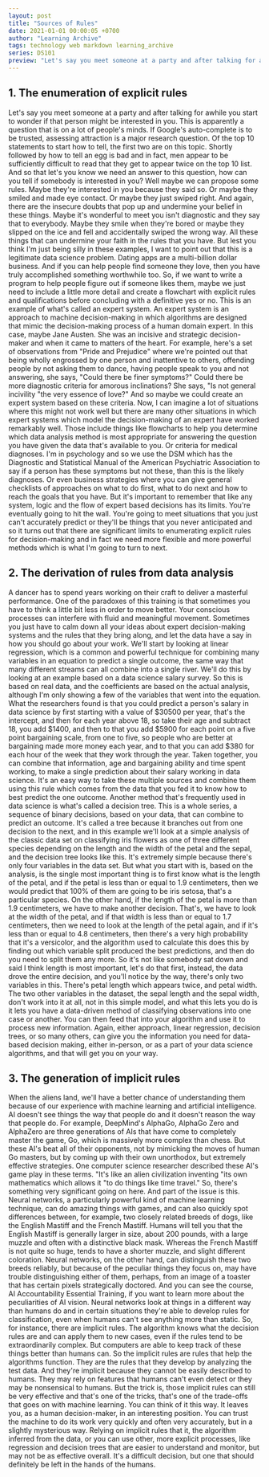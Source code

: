 ```yaml
---
layout: post
title: "Sources of Rules"
date: 2021-01-01 00:00:05 +0700
author: "Learning Archive"
tags: technology web markdown learning_archive
series: DS101
preview: "Let's say you meet someone at a party and after talking for awhile you start to wonder if that person might be interested in you. This is apparently a question that is on a lot of people's minds. If Google's auto-complete is to be trusted, assessing attraction is a major research question."
---
```


## 1. The enumeration of explicit rules

Let's say you meet someone at a party and after talking for awhile you start to wonder if that person might be interested in you. This is apparently a question that is on a lot of people's minds. If Google's auto-complete is to be trusted, assessing attraction is a major research question. Of the top 10 statements to start how to tell, the first two are on this topic. Shortly followed by how to tell an egg is bad and in fact, men appear to be sufficiently difficult to read that they get to appear twice on the top 10 list. And so that let's you know we need an answer to this question, how can you tell if somebody is interested in you? Well maybe we can propose some rules. Maybe they're interested in you because they said so. Or maybe they smiled and made eye contact. Or maybe they just swiped right. And again, there are the insecure doubts that pop up and undermine your belief in these things. Maybe it's wonderful to meet you isn't diagnostic and they say that to everybody. Maybe they smile when they're bored or maybe they slipped on the ice and fell and accidentally swiped the wrong way. All these things that can undermine your faith in the rules that you have. But lest you think I'm just being silly in these examples, I want to point out that this is a legitimate data science problem. Dating apps are a multi-billion dollar business. And if you can help people find someone they love, then you have truly accomplished something worthwhile too. So, if we want to write a program to help people figure out if someone likes them, maybe we just need to include a little more detail and create a flowchart with explicit rules and qualifications before concluding with a definitive yes or no. This is an example of what's called an expert system. An expert system is an approach to machine decision-making in which algorithms are designed that mimic the decision-making process of a human domain expert. In this case, maybe Jane Austen. She was an incisive and strategic decision-maker and when it came to matters of the heart. For example, here's a set of observations from "Pride and Prejudice" where we're pointed out that being wholly engrossed by one person and inattentive to others, offending people by not asking them to dance, having people speak to you and not answering, she says, "Could there be finer symptoms?" Could there be more diagnostic criteria for amorous inclinations? She says, "Is not general incivility "the very essence of love?" And so maybe we could create an expert system based on these criteria. Now, I can imagine a lot of situations where this might not work well but there are many other situations in which expert systems which model the decision-making of an expert have worked remarkably well. Those include things like flowcharts to help you determine which data analysis method is most appropriate for answering the question you have given the data that's available to you. Or criteria for medical diagnoses. I'm in psychology and so we use the DSM which has the Diagnostic and Statistical Manual of the American Psychiatric Association to say if a person has these symptoms but not these, than this is the likely diagnoses. Or even business strategies where you can give general checklists of approaches on what to do first, what to do next and how to reach the goals that you have. But it's important to remember that like any system, logic and the flow of expert based decisions has its limits. You're eventually going to hit the wall. You're going to meet situations that you just can't accurately predict or they'll be things that you never anticipated and so it turns out that there are significant limits to enumerating explicit rules for decision-making and in fact we need more flexible and more powerful methods which is what I'm going to turn to next.

## 2. The derivation of rules from data analysis

A dancer has to spend years working on their craft to deliver a masterful performance. One of the paradoxes of this training is that sometimes you have to think a little bit less in order to move better. Your conscious processes can interfere with fluid and meaningful movement. Sometimes you just have to calm down all your ideas about expert decision-making systems and the rules that they bring along, and let the data have a say in how you should go about your work. We'll start by looking at linear regression, which is a common and powerful technique for combining many variables in an equation to predict a single outcome, the same way that many different streams can all combine into a single river. We'll do this by looking at an example based on a data science salary survey. So this is based on real data, and the coefficients are based on the actual analysis, although I'm only showing a few of the variables that went into the equation. What the researchers found is that you could predict a person's salary in data science by first starting with a value of $30500 per year, that's the intercept, and then for each year above 18, so take their age and subtract 18, you add $1400, and then to that you add $5900 for each point on a five point bargaining scale, from one to five, so people who are better at bargaining made more money each year, and to that you can add $380 for each hour of the week that they work through the year. Taken together, you can combine that information, age and bargaining ability and time spent working, to make a single prediction about their salary working in data science. It's an easy way to take these multiple sources and combine them using this rule which comes from the data that you fed it to know how to best predict the one outcome. Another method that's frequently used in data science is what's called a decision tree. This is a whole series, a sequence of binary decisions, based on your data, that can combine to predict an outcome. It's called a tree because it branches out from one decision to the next, and in this example we'll look at a simple analysis of the classic data set on classifying iris flowers as one of three different species depending on the length and the width of the petal and the sepal, and the decision tree looks like this. It's extremely simple because there's only four variables in the data set. But what you start with is, based on the analysis, is the single most important thing is to first know what is the length of the petal, and if the petal is less than or equal to 1.9 centimeters, then we would predict that 100% of them are going to be iris setosa, that's a particular species. On the other hand, if the length of the petal is more than 1.9 centimeters, we have to make another decision. That's, we have to look at the width of the petal, and if that width is less than or equal to 1.7 centimeters, then we need to look at the length of the petal again, and if it's less than or equal to 4.8 centimeters, then there's a very high probability that it's a versicolor, and the algorithm used to calculate this does this by finding out which variable split produced the best predictions, and then do you need to split them any more. So it's not like somebody sat down and said I think length is most important, let's do that first, instead, the data drove the entire decision, and you'll notice by the way, there's only two variables in this. There's petal length which appears twice, and petal width. The two other variables in the dataset, the sepal length and the sepal width, don't work into it at all, not in this simple model, and what this lets you do is it lets you have a data-driven method of classifying observations into one case or another. You can then feed that into your algorithm and use it to process new information. Again, either approach, linear regression, decision trees, or so many others, can give you the information you need for data-based decision making, either in-person, or as a part of your data science algorithms, and that will get you on your way.

## 3. The generation of implicit rules

When the aliens land, we'll have a better chance of understanding them because of our experience with machine learning and artificial intelligence. AI doesn't see things the way that people do and it doesn't reason the way that people do. For example, DeepMind's AlphaGo, AlphaGo Zero and AlphaZero are three generations of AIs that have come to completely master the game, Go, which is massively more complex than chess. But these AI's beat all of their opponents, not by mimicking the moves of human Go masters, but by coming up with their own unorthodox, but extremely effective strategies. One computer science researcher described these AI's game play in these terms. "It's like an alien civilization inventing "its own mathematics which allows it "to do things like time travel." So, there's something very significant going on here. And part of the issue is this. Neural networks, a particularly powerful kind of machine learning technique, can do amazing things with games, and can also quickly spot differences between, for example, two closely related breeds of dogs, like the English Mastiff and the French Mastiff. Humans will tell you that the English Mastiff is generally larger in size, about 200 pounds, with a large muzzle and often with a distinctive black mask. Whereas the French Mastiff is not quite so huge, tends to have a shorter muzzle, and slight different coloration. Neural networks, on the other hand, can distinguish these two breeds reliably, but because of the peculiar things they focus on, may have trouble distinguishing either of them, perhaps, from an image of a toaster that has certain pixels strategically doctored. And you can see the course, AI Accountability Essential Training, if you want to learn more about the peculiarities of AI vision. Neural networks look at things in a different way than humans do and in certain situations they're able to develop rules for classification, even when humans can't see anything more than static. So, for instance, there are implicit rules. The algorithm knows what the decision rules are and can apply them to new cases, even if the rules tend to be extraordinarily complex. But computers are able to keep track of these things better than humans can. So the implicit rules are rules that help the algorithms function. They are the rules that they develop by analyzing the test data. And they're implicit because they cannot be easily described to humans. They may rely on features that humans can't even detect or they may be nonsensical to humans. But the trick is, those implicit rules can still be very effective and that's one of the tricks, that's one of the trade-offs that goes on with machine learning. You can think of it this way. It leaves you, as a human decision-maker, in an interesting position. You can trust the machine to do its work very quickly and often very accurately, but in a slightly mysterious way. Relying on implicit rules that it, the algorithm inferred from the data, or you can use other, more explicit processes, like regression and decision trees that are easier to understand and monitor, but may not be as effective overall. It's a difficult decision, but one that should definitely be left in the hands of the humans.